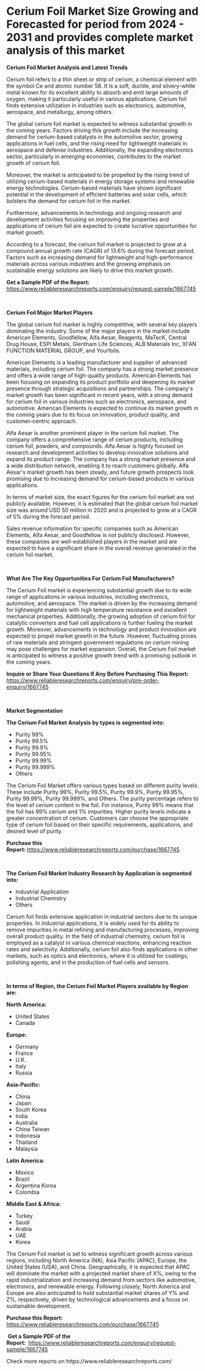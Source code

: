 <p><h1>Cerium Foil Market Size Growing and Forecasted for period from 2024 - 2031 and provides complete market analysis of this market</h1></p><p><strong>Cerium Foil Market Analysis and Latest Trends</strong></p>
<p><p>Cerium foil refers to a thin sheet or strip of cerium, a chemical element with the symbol Ce and atomic number 58. It is a soft, ductile, and silvery-white metal known for its excellent ability to absorb and emit large amounts of oxygen, making it particularly useful in various applications. Cerium foil finds extensive utilization in industries such as electronics, automotive, aerospace, and metallurgy, among others.</p><p>The global cerium foil market is expected to witness substantial growth in the coming years. Factors driving this growth include the increasing demand for cerium-based catalysts in the automotive sector, growing applications in fuel cells, and the rising need for lightweight materials in aerospace and defense industries. Additionally, the expanding electronics sector, particularly in emerging economies, contributes to the market growth of cerium foil.</p><p>Moreover, the market is anticipated to be propelled by the rising trend of utilizing cerium-based materials in energy storage systems and renewable energy technologies. Cerium-based materials have shown significant potential in the development of efficient batteries and solar cells, which bolsters the demand for cerium foil in the market.</p><p>Furthermore, advancements in technology and ongoing research and development activities focusing on improving the properties and applications of cerium foil are expected to create lucrative opportunities for market growth.</p><p>According to a forecast, the cerium foil market is projected to grow at a compound annual growth rate (CAGR) of 13.6% during the forecast period. Factors such as increasing demand for lightweight and high-performance materials across various industries and the growing emphasis on sustainable energy solutions are likely to drive this market growth.</p></p>
<p><strong>Get a Sample PDF of the Report:&nbsp;</strong> <a href="https://www.reliableresearchreports.com/enquiry/request-sample/1667745">https://www.reliableresearchreports.com/enquiry/request-sample/1667745</a></p>
<p>&nbsp;</p>
<p><strong>Cerium Foil Major Market Players</strong></p>
<p><p>The global cerium foil market is highly competitive, with several key players dominating the industry. Some of the major players in the market include American Elements, Goodfellow, Alfa Aesar, Reagents, MaTecK, Central Drug House, ESPI Metals, Glentham Life Sciences, ALB Materials Inc, XI'AN FUNCTION MATERIAL GROUP, and Yourfoils.</p><p>American Elements is a leading manufacturer and supplier of advanced materials, including cerium foil. The company has a strong market presence and offers a wide range of high-quality products. American Elements has been focusing on expanding its product portfolio and deepening its market presence through strategic acquisitions and partnerships. The company's market growth has been significant in recent years, with a strong demand for cerium foil in various industries such as electronics, aerospace, and automotive. American Elements is expected to continue its market growth in the coming years due to its focus on innovation, product quality, and customer-centric approach.</p><p>Alfa Aesar is another prominent player in the cerium foil market. The company offers a comprehensive range of cerium products, including cerium foil, powders, and compounds. Alfa Aesar is highly focused on research and development activities to develop innovative solutions and expand its product range. The company has a strong market presence and a wide distribution network, enabling it to reach customers globally. Alfa Aesar's market growth has been steady, and future growth prospects look promising due to increasing demand for cerium-based products in various applications.</p><p>In terms of market size, the exact figures for the cerium foil market are not publicly available. However, it is estimated that the global cerium foil market size was around USD 50 million in 2020 and is projected to grow at a CAGR of 5% during the forecast period.</p><p>Sales revenue information for specific companies such as American Elements, Alfa Aesar, and Goodfellow is not publicly disclosed. However, these companies are well-established players in the market and are expected to have a significant share in the overall revenue generated in the cerium foil market.</p></p>
<p>&nbsp;</p>
<p><strong>What Are The Key Opportunities For Cerium Foil Manufacturers?</strong></p>
<p><p>The Cerium Foil market is experiencing substantial growth due to its wide range of applications in various industries, including electronics, automotive, and aerospace. The market is driven by the increasing demand for lightweight materials with high temperature resistance and excellent mechanical properties. Additionally, the growing adoption of cerium foil for catalytic converters and fuel cell applications is further fueling the market growth. Moreover, advancements in technology and product innovation are expected to propel market growth in the future. However, fluctuating prices of raw materials and stringent government regulations on cerium mining may pose challenges for market expansion. Overall, the Cerium Foil market is anticipated to witness a positive growth trend with a promising outlook in the coming years.</p></p>
<p><strong>Inquire or Share Your Questions If Any Before Purchasing This Report:</strong> <a href="https://www.reliableresearchreports.com/enquiry/pre-order-enquiry/1667745">https://www.reliableresearchreports.com/enquiry/pre-order-enquiry/1667745</a></p>
<p>&nbsp;</p>
<p><strong>Market Segmentation</strong></p>
<p><strong>The Cerium Foil Market Analysis by types is segmented into:</strong></p>
<p><ul><li>Purity 99%</li><li>Purity 99.5%</li><li>Purity 99.9%</li><li>Purity 99.95%</li><li>Purity 99.99%</li><li>Purity 99.999%</li><li>Others</li></ul></p>
<p><p>The Cerium Foil Market offers various types based on different purity levels. These include Purity 99%, Purity 99.5%, Purity 99.9%, Purity 99.95%, Purity 99.99%, Purity 99.999%, and Others. The purity percentage refers to the level of cerium content in the foil. For instance, Purity 99% means that the foil has 99% cerium and 1% impurities. Higher purity levels indicate a greater concentration of cerium. Customers can choose the appropriate type of cerium foil based on their specific requirements, applications, and desired level of purity.</p></p>
<p><strong>Purchase this Report:&nbsp;</strong><a href="https://www.reliableresearchreports.com/purchase/1667745">https://www.reliableresearchreports.com/purchase/1667745</a></p>
<p>&nbsp;</p>
<p><strong>The Cerium Foil Market Industry Research by Application is segmented into:</strong></p>
<p><ul><li>Industrial Application</li><li>Industrial Chemistry</li><li>Others</li></ul></p>
<p><p>Cerium foil finds extensive application in industrial sectors due to its unique properties. In industrial applications, it is widely used for its ability to remove impurities in metal refining and manufacturing processes, improving overall product quality. In the field of industrial chemistry, cerium foil is employed as a catalyst in various chemical reactions, enhancing reaction rates and selectivity. Additionally, cerium foil also finds applications in other markets, such as optics and electronics, where it is utilized for coatings, polishing agents, and in the production of fuel cells and sensors.</p></p>
<p>&nbsp;</p>
<p><strong>In terms of Region, the Cerium Foil Market Players available by Region are:</strong></p>
<p>
    <p> <strong> North America: </strong>
        <ul>
            <li>United States</li>
            <li>Canada</li>
        </ul>
        </p> 
    <p> <strong> Europe: </strong>
        <ul>
            <li>Germany</li>
            <li>France</li>
            <li>U.K.</li>
            <li>Italy</li>
            <li>Russia</li>
        </ul>
        </p> 
    <p> <strong> Asia-Pacific: </strong>
        <ul>
            <li>China</li>
            <li>Japan</li>
            <li>South Korea</li>
            <li>India</li>
            <li>Australia</li>
            <li>China Taiwan</li>
            <li>Indonesia</li>
            <li>Thailand</li>
            <li>Malaysia</li>
        </ul>
        </p> 
    <p> <strong> Latin America: </strong>
        <ul>
            <li>Mexico</li>
            <li>Brazil</li>
            <li>Argentina Korea</li>
            <li>Colombia</li>
        </ul>
        </p> 
    <p> <strong> Middle East & Africa: </strong>
        <ul>
            <li>Turkey</li>
            <li>Saudi</li>
            <li>Arabia</li>
            <li>UAE</li>
            <li>Korea</li>
        </ul>
    </p>
    </p>
<p><p>The Cerium Foil market is set to witness significant growth across various regions, including North America (NA), Asia Pacific (APAC), Europe, the United States (USA), and China. Geographically, it is expected that APAC will dominate the market with a projected market share of X%, owing to the rapid industrialization and increasing demand from sectors like automotive, electronics, and renewable energy. Following closely, North America and Europe are also anticipated to hold substantial market shares of Y% and Z%, respectively, driven by technological advancements and a focus on sustainable development.</p></p>
<p><strong>Purchase this Report: </strong><a href="https://www.reliableresearchreports.com/purchase/1667745">https://www.reliableresearchreports.com/purchase/1667745</a></p>
<p>&nbsp;<strong>Get a Sample PDF of the Report:&nbsp;&nbsp;</strong><a href="https://www.reliableresearchreports.com/enquiry/request-sample/1667745">https://www.reliableresearchreports.com/enquiry/request-sample/1667745</a></p>
<p><strong></strong></p>
<p>Check more reports on https://www.reliableresearchreports.com/</p>